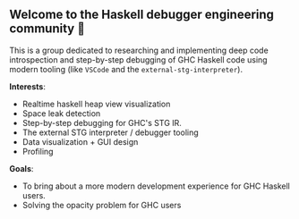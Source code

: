 ## Welcome to the Haskell debugger engineering community 👋

This is a group dedicated to researching and implementing deep code introspection and step-by-step debugging of GHC Haskell code using modern tooling (like `VSCode` and the `external-stg-interpreter`).

**Interests**:
  - Realtime haskell heap view visualization
  - Space leak detection
  - Step-by-step debugging for GHC's STG IR.
  - The external STG interpreter / debugger tooling
  - Data visualization + GUI design
  - Profiling

**Goals**:
  - To bring about a more modern development experience for GHC Haskell users.
  - Solving the opacity problem for GHC users
